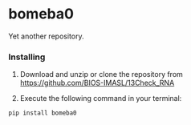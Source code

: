 # bomeba0
Yet another repository.


### Installing

1. Download and unzip or clone the repository from https://github.com/BIOS-IMASL/13Check_RNA

2. Execute the following command in your terminal:
 
```
pip install bomeba0
```
